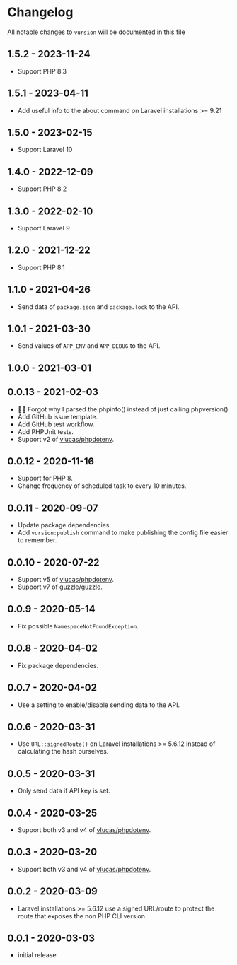 # Changelog

All notable changes to `vursion` will be documented in this file

## 1.5.2 - 2023-11-24
- Support PHP 8.3

## 1.5.1 - 2023-04-11
- Add useful info to the about command on Laravel installations >= 9.21

## 1.5.0 - 2023-02-15
- Support Laravel 10

## 1.4.0 - 2022-12-09
- Support PHP 8.2

## 1.3.0 - 2022-02-10
- Support Laravel 9

## 1.2.0 - 2021-12-22
- Support PHP 8.1

## 1.1.0 - 2021-04-26
- Send data of `package.json` and `package.lock` to the API.

## 1.0.1 - 2021-03-30
- Send values of `APP_ENV` and `APP_DEBUG` to the API.

## 1.0.0 - 2021-03-01

## 0.0.13 - 2021-02-03
 - 🤷‍♂️ Forgot why I parsed the phpinfo() instead of just calling phpversion().
 - Add GitHub issue template.
 - Add GitHub test workflow.
 - Add PHPUnit tests.
 - Support v2 of [vlucas/phpdotenv](https://github.com/vlucas/phpdotenv).

## 0.0.12 - 2020-11-16
 - Support for PHP 8.
 - Change frequency of scheduled task to every 10 minutes.

## 0.0.11 - 2020-09-07

- Update package dependencies.
- Add `vursion:publish` command to make publishing the config file easier to remember.

## 0.0.10 - 2020-07-22

- Support v5 of [vlucas/phpdotenv](https://github.com/vlucas/phpdotenv).
- Support v7 of [guzzle/guzzle](https://github.com/guzzle/guzzle).

## 0.0.9 - 2020-05-14

- Fix possible `NamespaceNotFoundException`.

## 0.0.8 - 2020-04-02

- Fix package dependencies.

## 0.0.7 - 2020-04-02

- Use a setting to enable/disable sending data to the API.

## 0.0.6 - 2020-03-31

- Use `URL::signedRoute()` on Laravel installations >= 5.6.12 instead of calculating the hash ourselves.

## 0.0.5 - 2020-03-31

- Only send data if API key is set.

## 0.0.4 - 2020-03-25

- Support both v3 and v4 of [vlucas/phpdotenv](https://github.com/vlucas/phpdotenv).

## 0.0.3 - 2020-03-20

- Support both v3 and v4 of [vlucas/phpdotenv](https://github.com/vlucas/phpdotenv).

## 0.0.2 - 2020-03-09

- Laravel installations >= 5.6.12 use a signed URL/route to protect the route that exposes the non PHP CLI version.

## 0.0.1 - 2020-03-03

- initial release.
